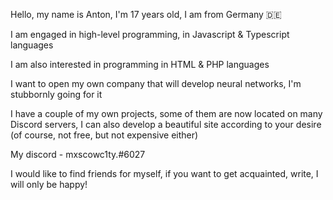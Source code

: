 Hello, my name is Anton, I'm 17 years old, I am from Germany 🇩🇪

I am engaged in high-level programming, in Javascript & Typescript languages

I am also interested in programming in HTML & PHP languages

I want to open my own company that will develop neural networks, I'm stubbornly going for it

I have a couple of my own projects, some of them are now located on many Discord servers, 
I can also develop a beautiful site according to your desire (of course, not free, but not expensive either)

My discord - mxscowc1ty.#6027

I would like to find friends for myself, if you want to get acquainted, write, I will only be happy!
